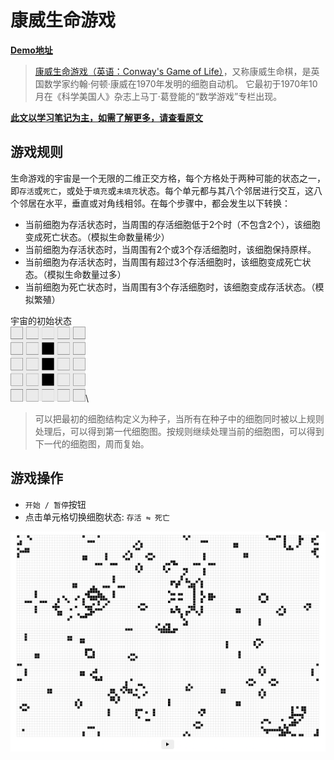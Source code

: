 # 康威生命游戏

[**Demo地址**](https://wasm.nofwl.com/#/rsw/game-of-life)

> [康威生命游戏（英语：Conway's Game of Life）](https://zh.wikipedia.org/wiki/康威生命游戏)，又称康威生命棋，是英国数学家约翰·何顿·康威在1970年发明的细胞自动机。
> 它最初于1970年10月在《科学美国人》杂志上马丁·葛登能的“数学游戏”专栏出现。

[**此文以学习笔记为主，如需了解更多，请查看原文**](https://rustwasm.github.io/docs/book/game-of-life/hello-world.html)

## 游戏规则

生命游戏的宇宙是一个无限的二维正交方格，每个方格处于两种可能的状态之一，即`存活`或`死亡`，或处于`填充`或`未填充`状态。每个单元都与其八个邻居进行交互，这八个邻居在水平，垂直或对角线相邻。在每个步骤中，都会发生以下转换：

* 当前细胞为存活状态时，当周围的存活细胞低于2个时（不包含2个），该细胞变成死亡状态。（模拟生命数量稀少）
* 当前细胞为存活状态时，当周围有2个或3个存活细胞时，该细胞保持原样。
* 当前细胞为存活状态时，当周围有超过3个存活细胞时，该细胞变成死亡状态。（模拟生命数量过多）
* 当前细胞为死亡状态时，当周围有3个存活细胞时，该细胞变成存活状态。（模拟繁殖）

宇宙的初始状态\
<img src="./img/game_of_life-initial-universe.png" alt="initial universe" width="120" />\

> 可以把最初的细胞结构定义为种子，当所有在种子中的细胞同时被以上规则处理后，可以得到第一代细胞图。按规则继续处理当前的细胞图，可以得到下一代的细胞图，周而复始。

## 游戏操作

* `开始 / 暂停`按钮
* 点击单元格切换细胞状态: `存活 ⇋ 死亡`

![canvas](./img/game_of_life-canvas.png)
